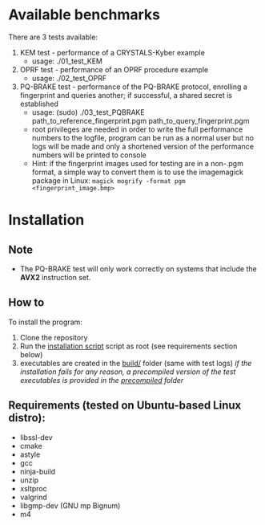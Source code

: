 # Available benchmarks

There are 3 tests available:
1. KEM test - performance of a CRYSTALS-Kyber example
   - usage: ./01_test_KEM
2. OPRF test - performance of an OPRF procedure example
   - usage: ./02_test_OPRF
3. PQ-BRAKE test - performance of the PQ-BRAKE protocol, enrolling a fingerprint and queries another; if successful, a shared secret is established
   - usage: (sudo) ./03_test_PQBRAKE path_to_reference_fingerprint.pgm path_to_query_fingerprint.pgm
   - root privileges are needed in order to write the full performance numbers to the logfile, program can be run as a normal user but no logs will be made and only a shortened version of the performance numbers will be printed to console
   - Hint: if the fingerprint images used for testing are in a non-.pgm format, a simple way to convert them is to use the imagemagick package in Linux: ```magick mogrify -format pgm <fingerprint_image.bmp>```

# Installation

## Note
- The PQ-BRAKE test will only work correctly on systems that include the **AVX2** instruction set.

## How to
To install the program:
1. Clone the repository
2. Run the [installation script](install.sh) script as root (see requirements section below)
3. executables are created in the [build/](build/) folder (same with test logs)
*if the installation fails for any reason, a precompiled version of the test executables is provided in the [precompiled](/tests/precompiledTests/) folder*

## Requirements (tested on Ubuntu-based Linux distro):
 - libssl-dev
 - cmake
 - astyle
 - gcc
 - ninja-build
 - unzip
 - xsltproc
 - valgrind
 - libgmp-dev (GNU mp Bignum)
 - m4
